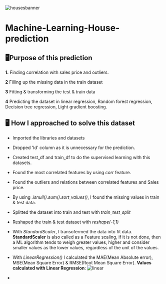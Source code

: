 ![housesbanner](https://user-images.githubusercontent.com/98269318/191279386-02ca09a5-dfbf-4d95-8b3d-537b5b060531.png)
# Machine-Learning-House-prediction

## 🖥️Purpose of this prediction
**1.** Finding correlation with sales price and outliers.

**2** Filling up the missing data in the train dataset

**3** Fitting & transforming the test & train data

**4** Predicting the dataset in linear regression, Random forest regression, Decision tree regression, Light gradient boosting.

## 🖥️ How I approached to solve this dataset
- Imported the libraries and datasets
- Dropped 'Id' column as it is unnecessary for the prediction.
- Created test_df and train_df to do the supervised learning with this datasets.
- Found the most correlated features by using *corr* feature.
- Found the outliers and relations between correlated features and Sales price.
- By using *.isnull().sum().sort_values()*, I found the missing values in train & test data.
- Splitted the dataset into train and test with *train_test_split* 
- Reshaped the train & test dataset with *reshape(-1,1)*
- With *StandardScaler*, I transofermed the data into fit data. **StandardScaler** is also called as a Feature scaling, if it is not done, then a ML algorithm tends to weigh greater values, higher and consider smaller values as the lower values, regardless of the unit of the values.
- With *LinearRegression()* I calculated the MAE(Mean Absolute error), MSE(Mean Square Error) & RMSE(Root Mean Square Error). 
**Values calculated with Linear Regression**:
![linear](https://user-images.githubusercontent.com/98269318/193422748-5593fafa-7c60-4d17-8ef1-6ef0dd7dbd7c.png)

- 
